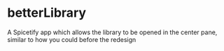 # betterLibrary
A Spicetify app which allows the library to be opened in the center pane, similar to how you could before the redesign
